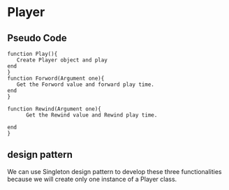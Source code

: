 # Player

##  Pseudo Code

```
function Play(){ 
   Create Player object and play
end 
} 
function Forword(Argument one){ 
   Get the Forword value and forward play time.
end 
} 

function Rewind(Argument one){ 
      Get the Rewind value and Rewind play time.

end 
} 
```

##  design pattern
We can use Singleton design pattern to develop these three functionalities because we will create only one instance of a Player class.
